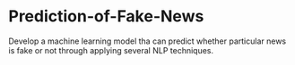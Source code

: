 # Prediction-of-Fake-News
Develop a machine learning model tha can predict whether particular news is fake or not through applying several NLP techniques.
